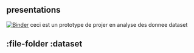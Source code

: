 ## presentations
[![Binder](https://mybinder.org/badge_logo.svg)](https://mybinder.org/v2/gh/hadhemi-eng/miniprojet/main?filepath=index.ipynb)
ceci est un prototype de projer en analyse des donnee
 dataset
## :file-folder :dataset 

